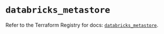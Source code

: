 # `databricks_metastore`

Refer to the Terraform Registry for docs: [`databricks_metastore`](https://registry.terraform.io/providers/databricks/databricks/1.37.0/docs/resources/metastore).
